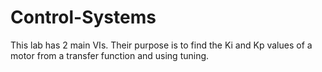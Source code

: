 # Control-Systems

This lab has 2 main VIs. Their purpose is to find the Ki and Kp values of a motor from a transfer function and using tuning. 
